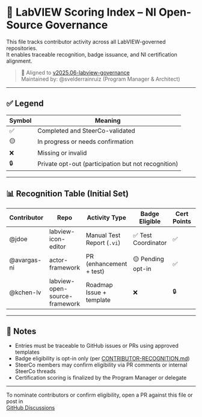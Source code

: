 # 🧮 LabVIEW Scoring Index – NI Open-Source Governance

This file tracks contributor activity across all LabVIEW-governed repositories.  
It enables traceable recognition, badge issuance, and NI certification alignment.

> 📘 Aligned to [v2025.06-labview-governance](./docs/milestones/MILESTONE-2025-06-labview-governance.md)  
> Maintained by: @svelderrainruiz (Program Manager & Architect)

---

## ✅ Legend

| Symbol | Meaning |
|--------|---------|
| ✅ | Completed and SteerCo-validated |
| 🟡 | In progress or needs confirmation |
| ❌ | Missing or invalid |
| 🔒 | Private opt-out (participation but not recognition) |

---

## 📊 Recognition Table (Initial Set)

| Contributor | Repo | Activity Type | Badge Eligible | Cert Points | SteerCo Confirmed |
|-------------|------|----------------|----------------|-------------|-------------------|
| @jdoe | labview-icon-editor | Manual Test Report (`.vi`) | ✅ Test Coordinator | ✅ | ✅ |
| @avargas-ni | actor-framework | PR (enhancement + test) | 🟡 Pending opt-in | ✅ | 🟡 |
| @kchen-lv | labview-open-source-framework | Roadmap Issue + template | ❌ | 🔒 | 🔒 |

---

## 🧭 Notes

- Entries must be traceable to GitHub issues or PRs using approved templates
- Badge eligibility is opt-in only (per [CONTRIBUTOR-RECOGNITION.md](https://github.com/ni/open-source/blob/main/docs/governance/CONTRIBUTOR-RECOGNITION.md))
- SteerCo members may confirm eligibility via PR comments or internal SteerCo threads
- Certification scoring is finalized by the Program Manager or delegate

---

To nominate contributors or confirm eligibility, open a PR against this file or post in  
[GitHub Discussions](https://github.com/ni/labview-open-source/discussions)

